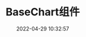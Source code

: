 ---
title: BaseChart组件
date: 2022-04-29 10:32:57
permalink: /react/chart/index/
categories:
  - chart
tags:
  - 
---